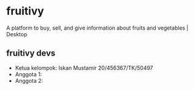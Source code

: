 # fruitivy

A platform to buy, sell, and give information about fruits and vegetables | Desktop

## fruitivy devs

- Ketua kelompok: Iskan Mustamir 20/456367/TK/50497
- Anggota 1:
- Anggota 2:
